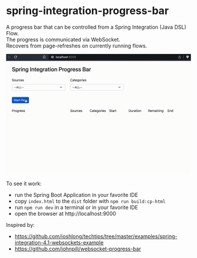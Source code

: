 # spring-integration-progress-bar
A progress bar that can be controlled from a Spring Integration (Java DSL) Flow.  
The progress is communicated via WebSocket.  
Recovers from page-refreshes on currently running flows.

![progress-bar.gif](progress-bar.gif)

To see it work:
- run the Spring Boot Application in your favorite IDE
- copy `index.html` to the `dist` folder with `npm run build:cp-html`
- run `npm run dev` in a terminal or in your favorite IDE
- open the browser at http://localhost:9000

Inspired by:
* https://github.com/joshlong/techtips/tree/master/examples/spring-integration-4.1-websockets-example
* https://github.com/johnpili/websocket-progress-bar
